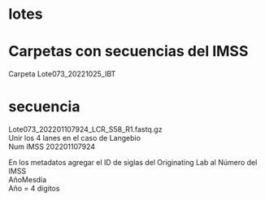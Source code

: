 # lotes
# Carpetas con secuencias del IMSS 
Carpeta
Lote073_20221025_IBT 

# secuencia   
Lote073_202201107924_LCR_S58_R1.fastq.gz  
Unir los 4 lanes en el caso de Langebio   
Num IMSS 202201107924  

En los metadatos agregar el ID de siglas del Originating Lab al Número del IMSS  
AñoMesdia  
Año = 4 digitos    
